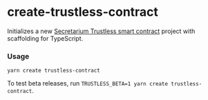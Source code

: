 # create-trustless-contract

Initializes a new [Secretarium Trustless smart contract](https://secretarium.com/) project with scaffolding for TypeScript.

### Usage

```
yarn create trustless-contract
```

To test beta releases, run `TRUSTLESS_BETA=1 yarn create trustless-contract`.
